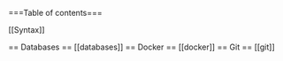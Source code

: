 ===Table of contents===

[[Syntax]]

== Databases ==
[[databases]]
== Docker ==
[[docker]]
== Git ==
[[git]]
